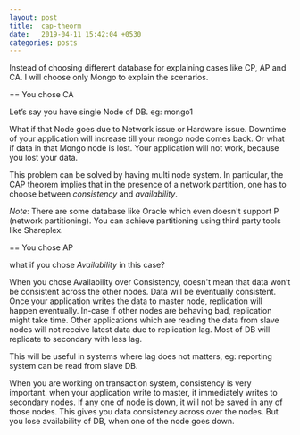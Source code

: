 ```yaml
---
layout: post
title:  cap-theorm
date:   2019-04-11 15:42:04 +0530
categories: posts
---
```

Instead of choosing different database for explaining cases like CP, AP and CA. I will choose only Mongo to explain the scenarios.

== You chose CA

Let’s say you have single Node of DB. eg: mongo1

What if that Node goes due to Network issue or Hardware issue. Downtime of your application will increase till your mongo node comes back. Or what if data in that Mongo node is lost. Your application will not work, because you lost your data.

This problem can be solved by having multi node system. In particular, the CAP theorem implies that in the presence of a network partition, one has to choose between *consistency* and *availability*.

*Note*: There are some database like Oracle which even doesn't support P (network partitioning). You can achieve partitioning using third party tools like Shareplex.

== You chose AP

what if you chose *Availability* in this case?

When you chose Availability over Consistency, doesn't mean that data won’t be consistent across the other nodes. Data will be eventually consistent. Once your application writes the data to master node, replication will happen eventually. In-case if other nodes are behaving bad, replication might take time. Other applications which are reading the data from slave nodes will not receive latest data due to replication lag. Most of DB will replicate to secondary with less lag.

This will be useful in systems where lag does not matters, eg: reporting system can be read from slave DB.

When you are working on transaction system, consistency is very important. when your application write to master, it immediately writes to secondary nodes. If any one of node is down, it will not be saved in any of those nodes. This gives you data consistency across over the nodes. But you lose availability of DB, when one of the node goes down.